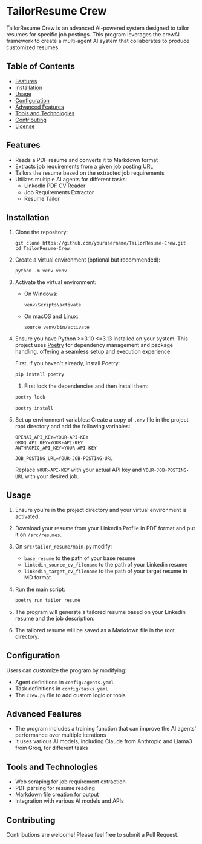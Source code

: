 # TailorResume Crew

TailorResume Crew is an advanced AI-powered system designed to tailor resumes for specific job postings. This program leverages the crewAI framework to create a multi-agent AI system that collaborates to produce customized resumes.

## Table of Contents

- [Features](#features)
- [Installation](#installation)
- [Usage](#usage)
- [Configuration](#configuration)
- [Advanced Features](#advanced-features)
- [Tools and Technologies](#tools-and-technologies)
- [Contributing](#contributing)
- [License](#license)

## Features

- Reads a PDF resume and converts it to Markdown format
- Extracts job requirements from a given job posting URL
- Tailors the resume based on the extracted job requirements
- Utilizes multiple AI agents for different tasks:
  - LinkedIn PDF CV Reader
  - Job Requirements Extractor
  - Resume Tailor

## Installation

1. Clone the repository:
   ```
   git clone https://github.com/yourusername/TailorResume-Crew.git
   cd TailorResume-Crew
   ```

2. Create a virtual environment (optional but recommended):
   ```
   python -m venv venv
   ```

3. Activate the virtual environment:
   - On Windows:
     ```
     venv\Scripts\activate
     ```
   - On macOS and Linux:
     ```
     source venv/bin/activate
     ```

5. Ensure you have Python >=3.10 <=3.13 installed on your system. This project uses [Poetry](https://python-poetry.org/) for dependency management and package handling, offering a seamless setup and execution experience.

   First, if you haven't already, install Poetry:

   ```bash
   pip install poetry
   ```

   1. First lock the dependencies and then install them:
   ```bash
   poetry lock
   ```
   ```bash
   poetry install
   ```

5. Set up environment variables:
   Create a copy of `.env` file in the project root directory and add the following variables:
   ```
   OPENAI_API_KEY=YOUR-API-KEY
   GROQ_API_KEY=YOUR-API-KEY
   ANTHROPIC_API_KEY=YOUR-API-KEY

   JOB_POSTING_URL=YOUR-JOB-POSTING-URL
   ```
   Replace `YOUR-API-KEY` with your actual API key and `YOUR-JOB-POSTING-URL` with your desired job.

## Usage

1. Ensure you're in the project directory and your virtual environment is activated.

2. Download your resume from your Linkedin Profile in PDF format and put it on `/src/resumes`.

3. On `src/tailor_resume/main.py` modify:
   - `base_resume` to the path of your base resume
   - `linkedin_source_cv_filename` to the path of your Linkedin resume 
   - `linkedin_target_cv_filename` to the path of your target resume in MD format


4. Run the main script:
   ```bash
   poetry run tailor_resume
   ```

5. The program will generate a tailored resume based on your Linkedin resume and the job description.

6. The tailored resume will be saved as a Markdown file in the root directory.

## Configuration

Users can customize the program by modifying:
- Agent definitions in `config/agents.yaml`
- Task definitions in `config/tasks.yaml`
- The `crew.py` file to add custom logic or tools

## Advanced Features

- The program includes a training function that can improve the AI agents' performance over multiple iterations
- It uses various AI models, including Claude from Anthropic and Llama3 from Groq, for different tasks

## Tools and Technologies

- Web scraping for job requirement extraction
- PDF parsing for resume reading
- Markdown file creation for output
- Integration with various AI models and APIs

## Contributing

Contributions are welcome! Please feel free to submit a Pull Request.

